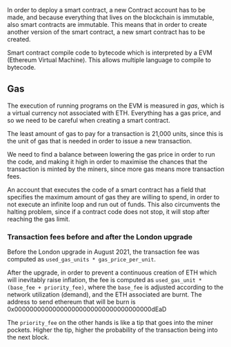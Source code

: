 In order to deploy a smart contract, a new Contract account has to be made, and because everything that lives on the blockchain is immutable, also smart contracts are immutable. This means that in order to create another version of the smart contract, a new smart contract has to be created.

Smart contract compile code to bytecode which is interpreted by a EVM (Ethereum Virtual Machine). This allows multiple language to compile to bytecode.

## Gas

The execution of running programs on the EVM is measured in _gas_, which is a virtual currency not associated with ETH. Everything has a gas price, and so we need to be careful when creating a smart contract.

The least amount of gas to pay for a transaction is 21,000 units, since this is the unit of gas that is needed in order to issue a new transaction.

We need to find a balance between lowering the gas price in order to run the code, and making it high in order to maximise the chances that the transaction is minted by the miners, since more gas means more transaction fees.

An account that executes the code of a smart contract has a field that specifies the maximum amount of gas they are willing to spend, in order to not execute an infinite loop and run out of funds. This also circumvents the halting problem, since if a contract code does not stop, it will stop after reaching the gas limit.

### Transaction fees before and after the London upgrade

Before the London upgrade in August 2021, the transaction fee was computed as `used_gas_units * gas_price_per_unit`.

After the upgrade, in order to prevent a continuous creation of ETH which will inevitably raise inflation, the fee is computed as `used_gas_unit * (base_fee + priority_fee)`, where the `base_fee` is adjusted according to the network utilization (demand), and the ETH associated are burnt. The address to send ethereum that will be burn is 0x000000000000000000000000000000000000dEaD

The `priority_fee` on the other hands is like a tip that goes into the miner pockets. Higher the tip, higher the probability of the transaction being into the next block.